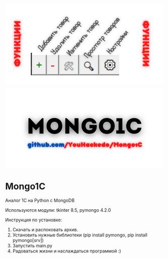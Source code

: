 ![ScreenShot](/screenshots/Functions.png)

![ScreenShot](/screenshots/Main_Preview.png)

# Mongo1C
Аналог 1С на Python с MongoDB

Используются модули:
tkinter 8.5, pymongo 4.2.0

Инструкция по установке:
1. Скачать и распоковать архив.
2. Установить нужные библиотеки (pip install pymongo, pip install pymongo[srv])
3. Запустить main.py
4. Радоваться жизни и наслаждаться программой :)
